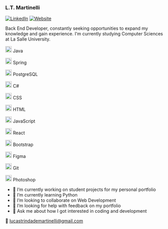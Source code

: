 ### L.T. Martinelli

[![LinkedIn](https://img.shields.io/badge/-LinkedIn-blue?style=flat-square&logo=linkedin&logoColor=white)](https://www.linkedin.com/in/ltmartinelli/)
[![Website](https://img.shields.io/badge/-Website-green?style=flat-square&logo=html5&logoColor=white)](https://ltm-dev.netlify.app/)

Back End Developer, constantly seeking opportunities to expand my knowledge and gain experience. I'm currently studying Computer Sciences at La Salle University.

<img src="https://cdn.jsdelivr.net/gh/devicons/devicon/icons/java/java-original.svg" width=20 height=20/> Java 

<img src="https://cdn.jsdelivr.net/gh/devicons/devicon/icons/spring/spring-original.svg" width=20 height=20/> Spring 

<img src="https://cdn.jsdelivr.net/gh/devicons/devicon/icons/postgresql/postgresql-original.svg" width=20 height=20/> PostgreSQL

<img src="https://cdn.jsdelivr.net/gh/devicons/devicon/icons/csharp/csharp-original.svg" width=20 height=20/> C# 

<img src="https://cdn.jsdelivr.net/gh/devicons/devicon/icons/css3/css3-original.svg" width=20 height=20/> CSS

<img src="https://cdn.jsdelivr.net/gh/devicons/devicon/icons/html5/html5-original.svg" width=20 height=20/> HTML 

<img src="https://cdn.jsdelivr.net/gh/devicons/devicon/icons/javascript/javascript-original.svg" width=20 height=20/> JavaScript 

<img src="https://cdn.jsdelivr.net/gh/devicons/devicon/icons/react/react-original.svg" width=20 height=20 /> React

<img src="https://cdn.jsdelivr.net/gh/devicons/devicon/icons/bootstrap/bootstrap-original.svg" width=20 height=20/> Bootstrap

<img src="https://cdn.jsdelivr.net/gh/devicons/devicon/icons/figma/figma-original.svg" width=20 height=20/> Figma 

<img src="https://cdn.jsdelivr.net/gh/devicons/devicon/icons/git/git-original.svg" width=20 height=20/> Git

<img src="https://cdn.jsdelivr.net/gh/devicons/devicon/icons/photoshop/photoshop-plain.svg" width=20 height=20/> Photoshop

- 🔭 I’m currently working on student projects for my personal portfolio
- 🌱 I’m currently learning Python
- 👯 I’m looking to collaborate on Web Development
- 🤔 I’m looking for help with feedback on my portfolio
- 💬 Ask me about how I got interested in coding and development

:email: lucastrindademartinelli@gmail.com
